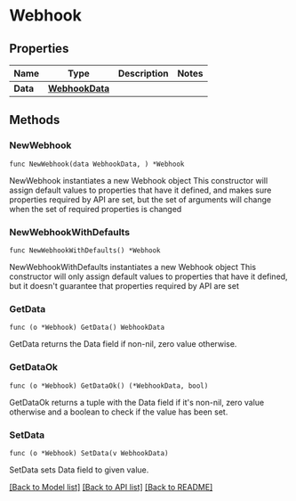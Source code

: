 # Webhook

## Properties

Name | Type | Description | Notes
------------ | ------------- | ------------- | -------------
**Data** | [**WebhookData**](WebhookData.md) |  | 

## Methods

### NewWebhook

`func NewWebhook(data WebhookData, ) *Webhook`

NewWebhook instantiates a new Webhook object
This constructor will assign default values to properties that have it defined,
and makes sure properties required by API are set, but the set of arguments
will change when the set of required properties is changed

### NewWebhookWithDefaults

`func NewWebhookWithDefaults() *Webhook`

NewWebhookWithDefaults instantiates a new Webhook object
This constructor will only assign default values to properties that have it defined,
but it doesn't guarantee that properties required by API are set

### GetData

`func (o *Webhook) GetData() WebhookData`

GetData returns the Data field if non-nil, zero value otherwise.

### GetDataOk

`func (o *Webhook) GetDataOk() (*WebhookData, bool)`

GetDataOk returns a tuple with the Data field if it's non-nil, zero value otherwise
and a boolean to check if the value has been set.

### SetData

`func (o *Webhook) SetData(v WebhookData)`

SetData sets Data field to given value.



[[Back to Model list]](../README.md#documentation-for-models) [[Back to API list]](../README.md#documentation-for-api-endpoints) [[Back to README]](../README.md)


